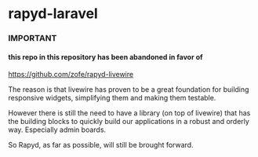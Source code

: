 rapyd-laravel
=============


### IMPORTANT
#### this repo in this repository has been abandoned in favor of 

https://github.com/zofe/rapyd-livewire

The reason is that livewire has proven to be a great foundation for building responsive widgets, simplifying them and making them testable.

However there is still the need to have a library (on top of livewire) that has the building blocks to quickly build our applications in a robust and orderly way. Especially admin boards.

So Rapyd, as far as possible, will still be brought forward.






<!---
 (https://www.paypal.com/cgi-bin/webscr?cmd=_s-xclick&hosted_button_id=QJFERQGP4ZB6A)__
 -->
